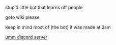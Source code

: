stupid little bot that learns off people

goto wiki please

keep in mind most of (the bot) it was made at 2am

[umm discord server](https://discord.gg/KUAVEcDDa2)
